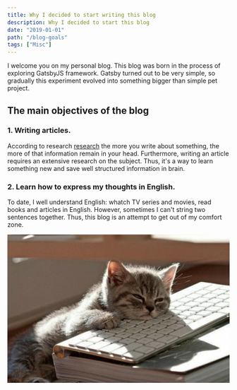 ```yaml
---
title: Why I decided to start writing this blog
description: Why I decided to start this blog
date: "2019-01-01"
path: "/blog-goals"
tags: ["Misc"]
---
```


I welcome you on my personal blog. This blog was born in the process of exploring GatsbyJS framework. Gatsby turned out to be very simple, so gradually this experiment evolved into something bigger than simple pet project.

## The main objectives of the blog

### 1. Writing articles.

According to research [research](https://www.medicaldaily.com/why-using-pen-and-paper-not-laptops-boosts-memory-writing-notes-helps-recall-concepts-ability-268770 "Link to research description") the more you write about something, the more of that information remain in your head. Furthermore, writing an article requires an extensive research on the subject. Thus, it's a way to learn something new and save well structured information in brain.

### 2. Learn how to express my thoughts in English.

To date, I well understand English: whatch TV series and movies, read books and articles in English. However, sometimes I can't string two sentences together. Thus, this blog is an attempt to get out of my comfort zone.

![Hopper The Rabbit](./funny-cat.jpg)
